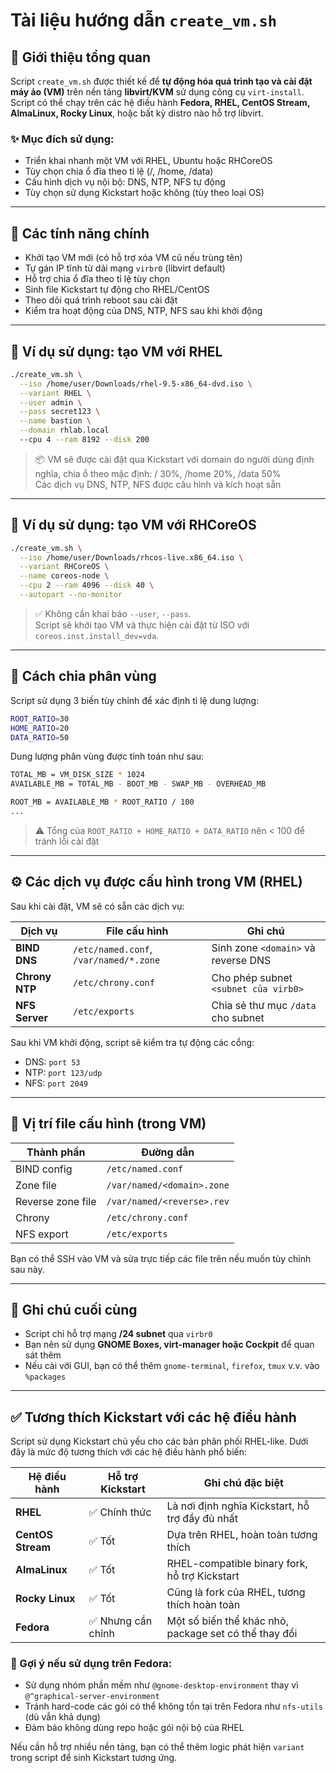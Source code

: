 # Tài liệu hướng dẫn `create_vm.sh`

## 📌 Giới thiệu tổng quan

Script `create_vm.sh` được thiết kế để **tự động hóa quá trình tạo và cài đặt máy ảo (VM)** trên nền tảng **libvirt/KVM** sử dụng công cụ `virt-install`.  
Script có thể chạy trên các hệ điều hành **Fedora, RHEL, CentOS Stream, AlmaLinux, Rocky Linux**, hoặc bất kỳ distro nào hỗ trợ libvirt.

### ✨ Mục đích sử dụng:

- Triển khai nhanh một VM với RHEL, Ubuntu hoặc RHCoreOS
- Tùy chọn chia ổ đĩa theo tỉ lệ (/, /home, /data)
- Cấu hình dịch vụ nội bộ: DNS, NTP, NFS tự động
- Tùy chọn sử dụng Kickstart hoặc không (tùy theo loại OS)

---

## 🧰 Các tính năng chính

- Khởi tạo VM mới (có hỗ trợ xóa VM cũ nếu trùng tên)
- Tự gán IP tĩnh từ dải mạng `virbr0` (libvirt default)
- Hỗ trợ chia ổ đĩa theo tỉ lệ tùy chọn
- Sinh file Kickstart tự động cho RHEL/CentOS
- Theo dõi quá trình reboot sau cài đặt
- Kiểm tra hoạt động của DNS, NTP, NFS sau khi khởi động

---

## 🚀 Ví dụ sử dụng: tạo VM với RHEL

```bash
./create_vm.sh \
  --iso /home/user/Downloads/rhel-9.5-x86_64-dvd.iso \
  --variant RHEL \
  --user admin \
  --pass secret123 \
  --name bastion \
  --domain rhlab.local
  --cpu 4 --ram 8192 --disk 200
```

> 📦 VM sẽ được cài đặt qua Kickstart với domain do người dùng định nghĩa, chia ổ theo mặc định: / 30%, /home 20%, /data 50%  
> Các dịch vụ DNS, NTP, NFS được cấu hình và kích hoạt sẵn

---

## 🧱 Ví dụ sử dụng: tạo VM với RHCoreOS

```bash
./create_vm.sh \
  --iso /home/user/Downloads/rhcos-live.x86_64.iso \
  --variant RHCoreOS \
  --name coreos-node \
  --cpu 2 --ram 4096 --disk 40 \
  --autopart --no-monitor
```

> ✅ Không cần khai báo `--user`, `--pass`.  
> Script sẽ khởi tạo VM và thực hiện cài đặt từ ISO với `coreos.inst.install_dev=vda`.

---

## 💾 Cách chia phân vùng

Script sử dụng 3 biến tùy chỉnh để xác định tỉ lệ dung lượng:

```bash
ROOT_RATIO=30
HOME_RATIO=20
DATA_RATIO=50
```

Dung lượng phân vùng được tính toán như sau:

```bash
TOTAL_MB = VM_DISK_SIZE * 1024
AVAILABLE_MB = TOTAL_MB - BOOT_MB - SWAP_MB - OVERHEAD_MB

ROOT_MB = AVAILABLE_MB * ROOT_RATIO / 100
...
```

> ⚠️ Tổng của `ROOT_RATIO + HOME_RATIO + DATA_RATIO` nên < 100 để tránh lỗi cài đặt

---

## ⚙️ Các dịch vụ được cấu hình trong VM (RHEL)

Sau khi cài đặt, VM sẽ có sẵn các dịch vụ:

| Dịch vụ | File cấu hình | Ghi chú |
|--------|----------------|--------|
| **BIND DNS** | `/etc/named.conf`, `/var/named/*.zone` | Sinh zone `<domain>` và reverse DNS |
| **Chrony NTP** | `/etc/chrony.conf` | Cho phép subnet `<subnet của virb0>` |
| **NFS Server** | `/etc/exports` | Chia sẻ thư mục `/data` cho subnet |

Sau khi VM khởi động, script sẽ kiểm tra tự động các cổng:

- DNS: `port 53`
- NTP: `port 123/udp`
- NFS: `port 2049`

---

## 📂 Vị trí file cấu hình (trong VM)

| Thành phần         | Đường dẫn                      |
|--------------------|--------------------------------|
| BIND config        | `/etc/named.conf`              |
| Zone file          | `/var/named/<domain>.zone`     |
| Reverse zone file  | `/var/named/<reverse>.rev`     |
| Chrony             | `/etc/chrony.conf`             |
| NFS export         | `/etc/exports`                 |

Bạn có thể SSH vào VM và sửa trực tiếp các file trên nếu muốn tùy chỉnh sau này.

---

## 📌 Ghi chú cuối cùng

- Script chỉ hỗ trợ mạng **/24 subnet** qua `virbr0`
- Bạn nên sử dụng **GNOME Boxes, virt-manager hoặc Cockpit** để quan sát thêm
- Nếu cài với GUI, bạn có thể thêm `gnome-terminal`, `firefox`, `tmux` v.v. vào `%packages`
---

## ✅ Tương thích Kickstart với các hệ điều hành

Script sử dụng Kickstart chủ yếu cho các bản phân phối RHEL-like. Dưới đây là mức độ tương thích với các hệ điều hành phổ biến:

| Hệ điều hành       | Hỗ trợ Kickstart | Ghi chú đặc biệt |
|--------------------|------------------|------------------|
| **RHEL**           | ✅ Chính thức    | Là nơi định nghĩa Kickstart, hỗ trợ đầy đủ nhất |
| **CentOS Stream**  | ✅ Tốt            | Dựa trên RHEL, hoàn toàn tương thích |
| **AlmaLinux**      | ✅ Tốt            | RHEL-compatible binary fork, hỗ trợ Kickstart |
| **Rocky Linux**    | ✅ Tốt            | Cũng là fork của RHEL, tương thích hoàn toàn |
| **Fedora**         | ✅ Nhưng cần chỉnh | Một số biến thể khác nhỏ, package set có thể thay đổi |

### 📝 Gợi ý nếu sử dụng trên Fedora:

- Sử dụng nhóm phần mềm như `@gnome-desktop-environment` thay vì `@^graphical-server-environment`
- Tránh hard-code các gói có thể không tồn tại trên Fedora như `nfs-utils` (dù vẫn khả dụng)
- Đảm bảo không dùng repo hoặc gói nội bộ của RHEL

Nếu cần hỗ trợ nhiều nền tảng, bạn có thể thêm logic phát hiện `variant` trong script để sinh Kickstart tương ứng.

